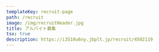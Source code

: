 ```yaml
---
templateKey: recruit-page
path: /recruit
image: /img/recruitHeader.jpg
title: アルバイト募集
tsx: true
description: https://i3510u6ny.jbplt.jp/recruit/4502119
---
```

